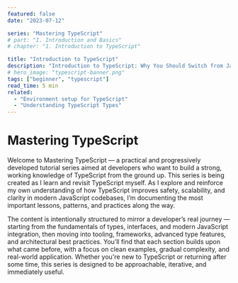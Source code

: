```yaml
---
featured: false
date: "2023-07-12"

series: "Mastering TypeScript"
# part: "I. Introduction and Basics"
# chapter: "1. Introduction to TypeScript"

title: "Introduction to TypeScript"
description: "Introduction to TypeScript: Why You Should Switch from JavaScript"
# hero_image: "typescript-banner.png"
tags: ["beginner", "typescript"]
read_time: 5 min
related: 
  - "Environment setup for TypeScript"
  - "Understanding TypeScript Types"
---
```


# Mastering TypeScript

Welcome to Mastering TypeScript — a practical and progressively developed tutorial series aimed at developers who want to build a strong, working knowledge of TypeScript from the ground up. This series is being created as I learn and revisit TypeScript myself. As I explore and reinforce my own understanding of how TypeScript improves safety, scalability, and clarity in modern JavaScript codebases, I’m documenting the most important lessons, patterns, and practices along the way.

The content is intentionally structured to mirror a developer’s real journey — starting from the fundamentals of types, interfaces, and modern JavaScript integration, then moving into tooling, frameworks, advanced type features, and architectural best practices. You’ll find that each section builds upon what came before, with a focus on clean examples, gradual complexity, and real-world application. Whether you're new to TypeScript or returning after some time, this series is designed to be approachable, iterative, and immediately useful.